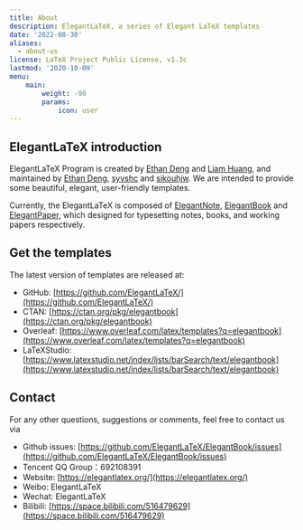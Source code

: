 ```yaml
---
title: About
description: ElegantLaTeX, a series of Elegant LaTeX templates
date: '2022-08-30'
aliases:
  - about-us
license: LaTeX Project Public License, v1.3c
lastmod: '2020-10-09'
menu:
    main: 
        weight: -90
        params:
            icon: user
---
```


## ElegantLaTeX introduction

ElegantLaTeX Program is created by [Ethan Deng](https://github.com/EthanDeng) and [Liam Huang](https://github.com/Liam0205), and maintained by [Ethan Deng](https://github.com/EthanDeng), [syvshc](https://github.com/syvshc) and [sikouhjw](https://github.com/sikouhjw). We are intended to provide some beautiful, elegant, user-friendly templates. 

Currently, the ElegantLaTeX is composed of [ElegantNote](https://github.com/ElegantLaTeX/ElegantNote), [ElegantBook](https://github.com/ElegantLaTeX/ElegantBook) and [ElegantPaper](https://github.com/ElegantLaTeX/ElegantPaper), which designed for typesetting notes, books, and working papers respectively. 


## Get the templates

The latest version of templates are released at:
+ GitHub: [https://github.com/ElegantLaTeX/](https://github.com/ElegantLaTeX/)
+ CTAN: [https://ctan.org/pkg/elegantbook](https://ctan.org/pkg/elegantbook)
+ Overleaf: [https://www.overleaf.com/latex/templates?q=elegantbook](https://www.overleaf.com/latex/templates?q=elegantbook)
+ LaTeXStudio: [https://www.latexstudio.net/index/lists/barSearch/text/elegantbook](https://www.latexstudio.net/index/lists/barSearch/text/elegantbook)


## Contact

For any other questions, suggestions or comments, feel free to contact us via

+ Github issues: [https://github.com/ElegantLaTeX/ElegantBook/issues](https://github.com/ElegantLaTeX/ElegantBook/issues)
+ Tencent QQ Group：692108391
+ Website: [https://elegantlatex.org/](https://elegantlatex.org/)
+ Weibo: ElegantLaTeX
+ Wechat: ElegantLaTeX
+ Bilibili: [https://space.bilibili.com/516479629](https://space.bilibili.com/516479629)